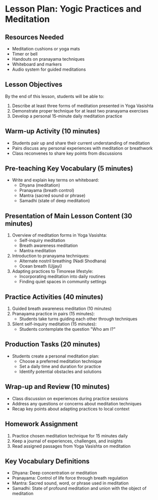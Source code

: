 # Lesson Plan: Yogic Practices and Meditation

## Resources Needed
- Meditation cushions or yoga mats
- Timer or bell
- Handouts on pranayama techniques
- Whiteboard and markers
- Audio system for guided meditations

## Lesson Objectives
By the end of this lesson, students will be able to:
1. Describe at least three forms of meditation presented in Yoga Vasishta
2. Demonstrate proper technique for at least two pranayama exercises
3. Develop a personal 15-minute daily meditation practice

## Warm-up Activity (10 minutes)
- Students pair up and share their current understanding of meditation
- Pairs discuss any personal experiences with meditation or breathwork
- Class reconvenes to share key points from discussions

## Pre-teaching Key Vocabulary (5 minutes)
- Write and explain key terms on whiteboard:
  - Dhyana (meditation)
  - Pranayama (breath control)
  - Mantra (sacred sound or phrase)
  - Samadhi (state of deep meditation)

## Presentation of Main Lesson Content (30 minutes)
1. Overview of meditation forms in Yoga Vasishta:
   - Self-inquiry meditation
   - Breath awareness meditation
   - Mantra meditation
2. Introduction to pranayama techniques:
   - Alternate nostril breathing (Nadi Shodhana)
   - Ocean breath (Ujjayi)
3. Adapting practices to Timorese lifestyle:
   - Incorporating meditation into daily routines
   - Finding quiet spaces in community settings

## Practice Activities (40 minutes)
1. Guided breath awareness meditation (10 minutes)
2. Pranayama practice in pairs (15 minutes):
   - Students take turns guiding each other through techniques
3. Silent self-inquiry meditation (15 minutes):
   - Students contemplate the question "Who am I?"

## Production Tasks (20 minutes)
- Students create a personal meditation plan:
  - Choose a preferred meditation technique
  - Set a daily time and duration for practice
  - Identify potential obstacles and solutions

## Wrap-up and Review (10 minutes)
- Class discussion on experiences during practice sessions
- Address any questions or concerns about meditation techniques
- Recap key points about adapting practices to local context

## Homework Assignment
1. Practice chosen meditation technique for 15 minutes daily
2. Keep a journal of experiences, challenges, and insights
3. Read assigned passages from Yoga Vasishta on meditation

## Key Vocabulary Definitions
- Dhyana: Deep concentration or meditation
- Pranayama: Control of life force through breath regulation
- Mantra: Sacred sound, word, or phrase used in meditation
- Samadhi: State of profound meditation and union with the object of meditation